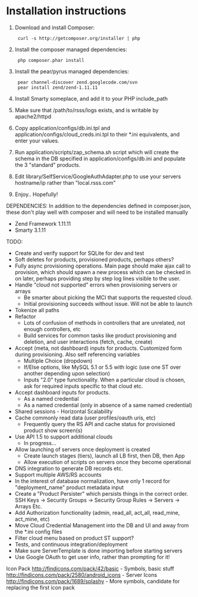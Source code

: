 # Installation instructions

1. Download and install Composer:

        curl -s http://getcomposer.org/installer | php

2. Install the composer managed dependencies:

        php composer.phar install

3. Install the pear/pyrus managed dependencies:

        pear channel-discover zend.googlecode.com/svn
        pear install zend/zend-1.11.11

4. Install Smarty someplace, and add it to your PHP include_path

5. Make sure that /path/to/rsss/logs exists, and is writable by apache2/httpd

6. Copy application/configs/db.ini.tpl and application/configs/cloud_creds.ini.tpl to their *.ini equivalents, and enter your values.

7. Run application/scripts/zap_schema.sh script which will create the schema in the DB specified in application/configs/db.ini and populate the 3 "standard" products.

8. Edit library/SelfService/GoogleAuthAdapter.php to use your servers hostname/ip rather than "local.rsss.com"

9. Enjoy.. Hopefully!

DEPENDENCIES:
In addition to the dependencies defined in composer.json, these don't play well with composer and will need to be installed manually

* Zend Framework 1.11.11
* Smarty 3.1.11

TODO:
* Create and verify support for SQLite for dev and test
* Soft deletes for products, provisioned products, perhaps others?
* Fully async provisioning operations. Main page should make ajax call to provision, which should spawn a new process which can be checked in on later, perhaps providing step by step log lines visible to the user.
* Handle "cloud not supported" errors when provisioning servers or arrays
  * Be smarter about picking the MCI that supports the requested cloud.
  * Initial provisioning succeeds without issue. Will not be able to launch
* Tokenize all paths
* Refactor
  * Lots of confusion of methods in controllers that are unrelated, not enough controllers, etc
  * Build services for common tasks like product provisioning and deletion, and user interactions (fetch, cache, create) 
* Accept (meta, not dashboard) inputs for products.  Customized form during provisioning.  Also self referencing variables
  * Multiple Choice (dropdown)
  * If/Else options, like MySQL 5.1 or 5.5 with logic (use one ST over another depending upon selection)
  * Inputs "2.0" type functionality.  When a particular cloud is chosen, ask for required inputs specific to that cloud etc.
* Accept dashboard inputs for products.
  * As a named credential
  * As a named credential (only in absence of a same named credential)
* Shared sessions - Horizontal Scalability
* Cache commonly read data (user profiles/oauth uris, etc)
  * Frequently query the RS API and cache status for provisioned product show screen(s)
* Use API 1.5 to support additional clouds
  * In progress...
* Allow launching of servers once deployment is created
  * Create launch stages (tiers), launch all LB first, then DB, then App
  * Allow execution of scripts on servers once they become operational
* DNS integration to generate DB records etc.
* Support multiple AWS/RS accounts
* In the interest of database normalization, have only 1 record for "deployment_name" product metadata input
* Create a "Product Persister" which persists things in the correct order. SSH Keys -> Security Groups -> Security Group Rules -> Servers -> Arrays Etc.
* Add Authorization functionality (admin, read_all, act_all, read_mine, act_mine, etc)
* Move Cloud Credential Management into the DB and UI and away from the *.ini config files
* Filter cloud menu based on product ST support?
* Tests, and continuous integration/deployment
* Make sure ServerTemplate is done importing before starting servers
* Use Google OAuth to get user info, rather than prompting for it!

Icon Pack
http://findicons.com/pack/42/basic - Symbols, basic stuff
http://findicons.com/pack/2580/android_icons - Server Icons
http://findicons.com/pack/1689/splashy - More symbols, candidate for replacing the first icon pack